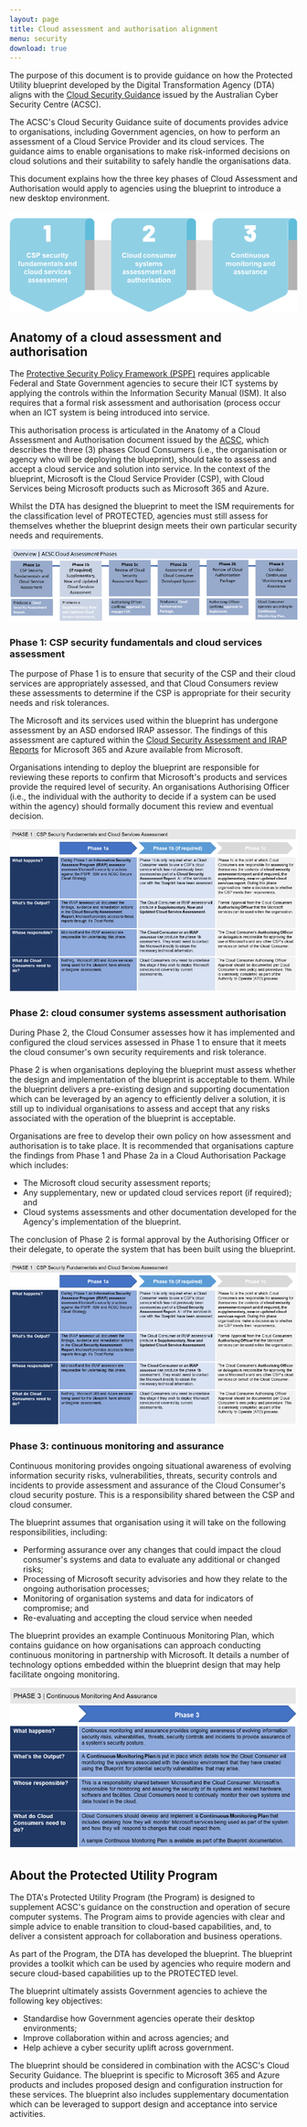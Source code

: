 ```yaml
---
layout: page
title: Cloud assessment and authorisation alignment
menu: security
download: true
---
```


The purpose of this document is to provide guidance on how the Protected Utility blueprint developed by the Digital Transformation Agency (DTA) aligns with the [Cloud Security Guidance](https://www.cyber.gov.au/acsc/government/cloud-security-guidance) issued by the Australian Cyber Security Centre (ACSC).

The ACSC's Cloud Security Guidance suite of documents provides advice to organisations, including Government agencies, on how to perform an assessment of a Cloud Service Provider and its cloud services. The guidance aims to enable organisations to make risk-informed decisions on cloud solutions and their suitability to safely handle the organisations data.

This document explains how the three key phases of Cloud Assessment and Authorisation would apply to agencies using the blueprint to introduce a new desktop environment. 

![Figure 1: Three Cloud Assessment and Authorisation phases](/assets/images/security/caa-phases.png)

## Anatomy of a cloud assessment and authorisation

The [Protective Security Policy Framework (PSPF)](https://www.protectivesecurity.gov.au/information/robust-ict-systems/Pages/default.aspx) requires applicable Federal and State Government agencies to secure their ICT systems by applying the controls within the Information Security Manual (ISM). It also requires that a formal risk assessment and authorisation (process occur when an ICT system is being introduced into service.

This authorisation process is articulated in the Anatomy of a Cloud Assessment and Authorisation document issued by the [ACSC](https://www.cyber.gov.au/acsc/view-all-content/publications/anatomy-cloud-assessment-and-authorisation), which describes the three (3) phases Cloud Consumers (i.e., the organisation or agency who will be deploying the blueprint), should take to assess and accept a cloud service and solution into service. In the context of the blueprint, Microsoft is the Cloud Service Provider (CSP), with Cloud Services being Microsoft products such as Microsoft 365 and Azure.

Whilst the DTA has designed the blueprint to meet the ISM requirements for the classification level of PROTECTED, agencies must still assess for themselves whether the blueprint design meets their own particular security needs and requirements.

![Figure 2: Overview of Cloud System Assessment & Authorisation Process](/assets/images/security/caa-process.png)

### Phase 1: CSP security fundamentals and cloud services assessment

The purpose of Phase 1 is to ensure that security of the CSP and their cloud services are appropriately assessed, and that Cloud Consumers review these assessments to determine if the CSP is appropriate for their security needs and risk tolerances. 

The Microsoft and its services used within the blueprint has undergone assessment by an ASD endorsed IRAP assessor. The findings of this assessment are captured within the [Cloud Security Assessment and IRAP Reports](https://servicetrust.microsoft.com/ViewPage/Australia) for Microsoft 365 and Azure available from Microsoft.

Organisations intending to deploy the blueprint are responsible for reviewing these reports to confirm that Microsoft's products and services provide the required level of security. An organisations Authorising Officer (i.e., the individual with the authority to decide if a system can be used within the agency) should formally document this review and eventual decision.

![Figure 3: Phase 1 - Overview of CSP Security Fundamentals and Cloud Service Assessment](/assets/images/security/cca-phase1.png)

### Phase 2: cloud consumer systems assessment authorisation 

During Phase 2, the Cloud Consumer assesses how it has implemented and configured the cloud services assessed in Phase 1 to ensure that it meets the cloud consumer's own security requirements and risk tolerance. 

Phase 2 is when organisations deploying the blueprint must assess whether the design and implementation of the blueprint is acceptable to them. While the blueprint delivers a pre-existing design and supporting documentation which can be leveraged by an agency to efficiently deliver a solution, it is still up to individual organisations to assess and accept that any risks associated with the operation of the blueprint is acceptable.

Organisations are free to develop their own policy on how assessment and authorisation is to take place. It is recommended that organisations capture the findings from Phase 1 and Phase 2a in a Cloud Authorisation Package which includes:

* The Microsoft cloud security assessment reports;
* Any supplementary, new or updated cloud services report (if required); and
* Cloud systems assessments and other documentation developed for the Agency's implementation of the blueprint.

The conclusion of Phase 2 is formal approval by the Authorising Officer or their delegate, to operate the system that has been built using the blueprint. 

![Figure 4: Phase 2 - Overview of Cloud Consumer Systems Assessment and Authorisation](/assets/images/security/cca-phase1.png)

### Phase 3: continuous monitoring and assurance

Continuous monitoring provides ongoing situational awareness of evolving information security risks, vulnerabilities, threats, security controls and incidents to provide assessment and assurance of the Cloud Consumer's cloud security posture. This is a responsibility shared between the CSP and cloud consumer.

The blueprint assumes that organisation using it will take on the following responsibilities, including:

* Performing assurance over any changes that could impact the cloud consumer's systems and data to evaluate any additional or changed risks;
* Processing of Microsoft security advisories and how they relate to the ongoing authorisation processes;
* Monitoring of organisation systems and data for indicators of compromise; and
* Re-evaluating and accepting the cloud service when needed

The blueprint provides an example Continuous Monitoring Plan, which contains guidance on how organisations can approach conducting continuous monitoring in partnership with Microsoft. It details a number of technology options embedded within the blueprint design that may help facilitate ongoing monitoring.

![Figure 5: Phase 3 - Overview of Continuous Monitoring and Assurance](/assets/images/security/cca-phase3.png)

## About the Protected Utility Program

The DTA's Protected Utility Program (the Program) is designed to supplement ACSC's guidance on the construction and operation of secure computer systems. The Program aims to provide agencies with clear and simple advice to enable transition to cloud-based capabilities, and, to deliver a consistent approach for collaboration and business operations.

As part of the Program, the DTA has developed the blueprint. The blueprint provides a toolkit which can be used by agencies who require modern and secure cloud-based capabilities up to the PROTECTED level.

The blueprint ultimately assists Government agencies to achieve the following key objectives:

* Standardise how Government agencies operate their desktop environments;
* Improve collaboration within and across agencies; and
* Help achieve a cyber security uplift across government.

The blueprint should be considered in combination with the ACSC's Cloud Security Guidance. The blueprint is specific to Microsoft 365 and Azure products and includes proposed design and configuration instruction for these services. The blueprint also includes supplementary documentation which can be leveraged to support design and acceptance into service activities. 

